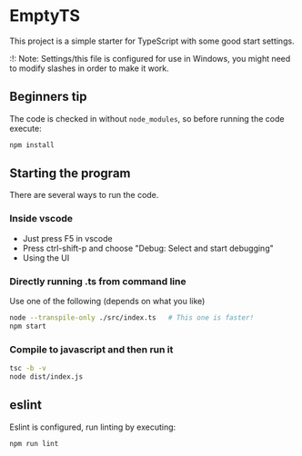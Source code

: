 # EmptyTS

This project is a simple starter for TypeScript with some good start settings.

:!: Note: Settings/this file is configured for use in Windows, you might need to modify slashes in order to make it work.

## Beginners tip

The code is checked in without `node_modules`, so before running the code execute:

```bash
npm install
```

## Starting the program

There are several ways to run the code.

### Inside vscode

* Just press F5 in vscode
* Press ctrl-shift-p and choose "Debug: Select and start debugging"
* Using the UI


### Directly running .ts from command line

Use one of the following (depends on what you like)

```bash
node --transpile-only ./src/index.ts   # This one is faster!
npm start
```

### Compile to javascript and then run it

```bash
tsc -b -v
node dist/index.js
```

## eslint

Eslint is configured, run linting by executing:

```bash
npm run lint
```
